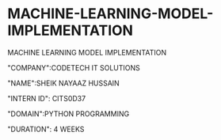 # MACHINE-LEARNING-MODEL-IMPLEMENTATION
MACHINE LEARNING  MODEL  IMPLEMENTATION

"COMPANY":CODETECH IT SOLUTIONS

"NAME":SHEIK NAYAAZ HUSSAIN

"INTERN ID": CITS0D37

"DOMAIN":PYTHON PROGRAMMING

"DURATION": 4 WEEKS
